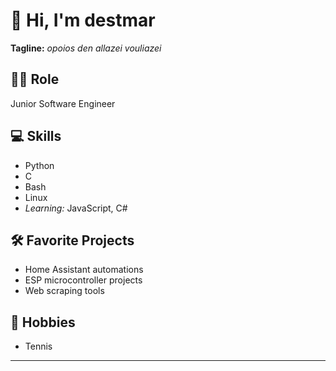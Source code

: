 # 👋 Hi, I'm destmar

**Tagline:** *opoios den allazei vouliazei*

## 👨‍💻 Role
Junior Software Engineer

## 💻 Skills
- Python
- C
- Bash
- Linux
- *Learning:* JavaScript, C#

## 🛠️ Favorite Projects
- Home Assistant automations
- ESP microcontroller projects
- Web scraping tools

## 🎾 Hobbies
- Tennis

---
